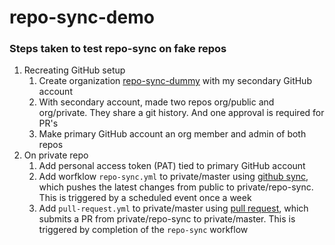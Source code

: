# repo-sync-demo

### Steps taken to test repo-sync on fake repos

1. Recreating GitHub setup
    1. Create organization [repo-sync-dummy](https://github.com/repo-sync-dummy) with my secondary GitHub account
    2. With secondary account, made two repos org/public and org/private. They share a git history. And one approval is required for PR's
    4. Make primary GitHub account an org member and admin of both repos
2. On private repo
    1. Add personal access token (PAT) tied to primary GitHub account
    2. Add worfklow `repo-sync.yml` to private/master using [github sync](https://github.com/marketplace/actions/github-repo-sync), which pushes the latest changes from public to private/repo-sync. This is triggered by a scheduled event once a week
    3. Add `pull-request.yml` to private/master using [pull request](https://github.com/marketplace/actions/github-pull-request-action), which submits a PR from private/repo-sync to private/master. This is triggered by completion of the `repo-sync` workflow
